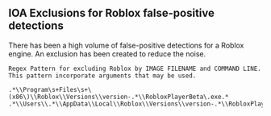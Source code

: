 ## IOA Exclusions for Roblox false-positive detections

There has been a high volume of false-positive detections for a Roblox engine.  An exclusion has been created to reduce the noise.

```
Regex Pattern for excluding Roblox by IMAGE FILENAME and COMMAND LINE.  This pattern incorporate arguments that may be used.

.*\\Program\s+Files\s+\(x86\)\\Roblox\\Versions\\version-.*\\RobloxPlayerBeta\.exe.*
.*\\Users\\.*\\AppData\\Local\\Roblox\\Versions\\version-.*\\RobloxPlayerBeta\.exe.*
```
